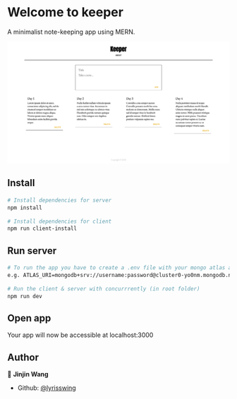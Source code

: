# Welcome to keeper

A minimalist note-keeping app using MERN.

![homepage](client/public/keeper-app-homepage.png)

## Install

```bash
# Install dependencies for server
npm install
```

```bash
# Install dependencies for client
npm run client-install
```

## Run server

```bash
# To run the app you have to create a .env file with your mongo atlas account
e.g. ATLAS_URI=mongodb+srv://username:password@cluster0-yo0nm.mongodb.net/NoteDB
```

```bash
# Run the client & server with concurrrently (in root folder)
npm run dev
```

## Open app

Your app will now be accessible at localhost:3000

## Author

👤 **Jinjin Wang**

* Github: [@lyrisswing](https://github.com/lyrisswing)
